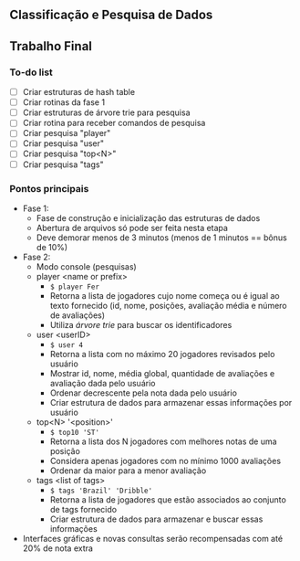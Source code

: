 ## Classificação e Pesquisa de Dados
## Trabalho Final

### To-do list

- [ ] Criar estruturas de hash table
- [ ] Criar rotinas da fase 1
- [ ] Criar estruturas de árvore trie para pesquisa
- [ ] Criar rotina para receber comandos de pesquisa
- [ ] Criar pesquisa "player"
- [ ] Criar pesquisa "user"
- [ ] Criar pesquisa "top&lt;N&gt;"
- [ ] Criar pesquisa "tags"

### Pontos principais

- Fase 1:
  - Fase de construção e inicialização das estruturas de dados
  - Abertura de arquivos só pode ser feita nesta etapa
  - Deve demorar menos de 3 minutos (menos de 1 minutos == bônus de 10%)
- Fase 2:
  - Modo console (pesquisas)
  - player &lt;name or prefix&gt;
    - `$ player Fer`
    - Retorna a lista de jogadores cujo nome começa ou é igual ao texto fornecido (id, nome, posições, avaliação média e número de avaliações)
    - Utiliza *árvore trie* para buscar os identificadores
  - user &lt;userID&gt;
    - `$ user 4`
    - Retorna a lista com no máximo 20 jogadores revisados pelo usuário
    - Mostrar id, nome, média global, quantidade de avaliações e avaliação dada pelo usuário
    - Ordenar decrescente pela nota dada pelo usuário
    - Criar estrutura de dados para armazenar essas informações por usuário
  - top&lt;N&gt; '&lt;position&gt;'
    - `$ top10 'ST'`
    - Retorna a lista dos N jogadores com melhores notas de uma posição
    - Considera apenas jogadores com no mínimo 1000 avaliações
    - Ordenar da maior para a menor avaliação
  - tags &lt;list of tags&gt;
    - `$ tags 'Brazil' 'Dribble'`
    - Retorna a lista de jogadores que estão associados ao conjunto de tags fornecido
    - Criar estrutura de dados para armazenar e buscar essas informações
- Interfaces gráficas e novas consultas serão recompensadas com até 20% de nota extra

